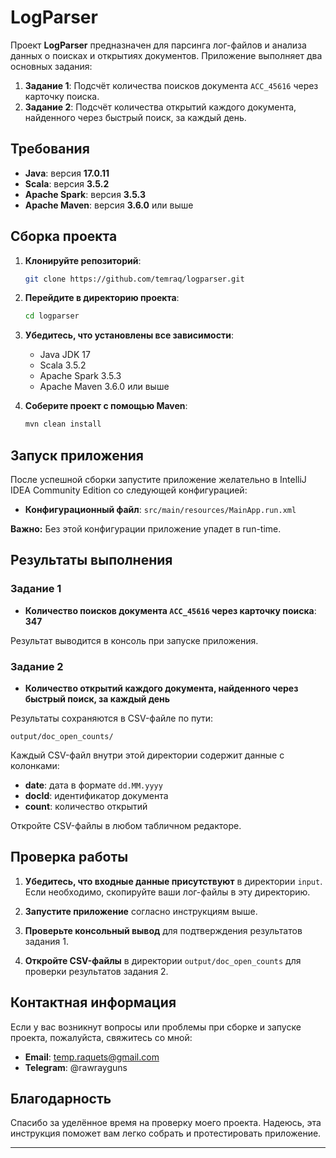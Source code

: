 # LogParser

Проект **LogParser** предназначен для парсинга лог-файлов и анализа данных о поисках и открытиях документов. Приложение выполняет два основных задания:

1. **Задание 1**: Подсчёт количества поисков документа `ACC_45616` через карточку поиска.
2. **Задание 2**: Подсчёт количества открытий каждого документа, найденного через быстрый поиск, за каждый день.

## Требования

- **Java**: версия **17.0.11** 
- **Scala**: версия **3.5.2**
- **Apache Spark**: версия **3.5.3**
- **Apache Maven**: версия **3.6.0** или выше

## Сборка проекта

1. **Клонируйте репозиторий**:

   ```bash
   git clone https://github.com/temraq/logparser.git
   ```

2. **Перейдите в директорию проекта**:

   ```bash
   cd logparser
   ```

3. **Убедитесь, что установлены все зависимости**:

   - Java JDK 17
   - Scala 3.5.2
   - Apache Spark 3.5.3
   - Apache Maven 3.6.0 или выше

4. **Соберите проект с помощью Maven**:

   ```bash
   mvn clean install
   ```

## Запуск приложения

После успешной сборки запустите приложение желательно в IntelliJ IDEA Community Edition со следующей конфигурацией:

- **Конфигурационный файл**: `src/main/resources/MainApp.run.xml`

**Важно:** Без этой конфигурации приложение упадет в run-time.


## Результаты выполнения

### Задание 1

- **Количество поисков документа `ACC_45616` через карточку поиска**: **347**

Результат выводится в консоль при запуске приложения.

### Задание 2

- **Количество открытий каждого документа, найденного через быстрый поиск, за каждый день**

Результаты сохраняются в CSV-файле по пути:

```
output/doc_open_counts/
```

Каждый CSV-файл внутри этой директории содержит данные с колонками:

- **date**: дата в формате `dd.MM.yyyy`
- **docId**: идентификатор документа
- **count**: количество открытий

Откройте CSV-файлы в любом табличном редакторе.

## Проверка работы

1. **Убедитесь, что входные данные присутствуют** в директории `input`. Если необходимо, скопируйте ваши лог-файлы в эту директорию.

2. **Запустите приложение** согласно инструкциям выше.

3. **Проверьте консольный вывод** для подтверждения результатов задания 1.

4. **Откройте CSV-файлы** в директории `output/doc_open_counts` для проверки результатов задания 2.


## Контактная информация

Если у вас возникнут вопросы или проблемы при сборке и запуске проекта, пожалуйста, свяжитесь со мной:

- **Email**: temp.raquets@gmail.com
- **Telegram**: @rawrayguns


## Благодарность

Спасибо за уделённое время на проверку моего проекта. Надеюсь, эта инструкция поможет вам легко собрать и протестировать приложение.

---
